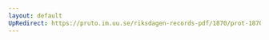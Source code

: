```yaml
---
layout: default
UpRedirect: https://pruto.im.uu.se/riksdagen-records-pdf/1870/prot-1870--fk--322/prot-1870--fk--322_005.pdf
---
```


